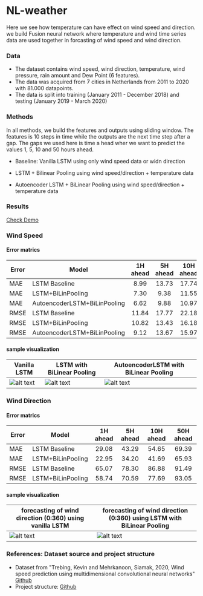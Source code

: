 # NL-weather

Here we see how temperature can have effect on wind speed and direction. we build Fusion neural network where temperature and wind time series data are used together in forcasting of wind speed and wind direction. 

### Data

- The dataset contains wind speed, wind direction, temperature, wind pressure, rain amount and Dew Point (6 features). 
- The data was acquired from 7 cities in Netherlands from 2011 to 2020 with 81.000 datapoints. 
- The data is split into training (January 2011 - December 2018) and testing (January 2019 - March 2020)

### Methods
In all methods, we build the features and outputs using sliding window. The features is 10 steps in time while the outputs are the next time step after a gap. The gaps we used here is time a head wher we want to predict the values 1, 5, 10 and 50 hours ahead.  

- Baseline: Vanilla LSTM using only wind speed data or widn direction

- LSTM + Bilinear Pooling using wind speed/direction + temperature data

- Autoencoder LSTM + BiLinear Pooling using wind speed/direction + temperature data

### Results
[Check Demo](https://github.com/mhmdrdwn/NLweather/blob/main/demo.ipynb)

### Wind Speed

#### Error matrics

| Error | Model                        | 1H ahead | 5H ahead|10H ahead|50H ahead|
|-------| ---------------------------- |:--------:|:-------:|:-------:|:-------:|
| MAE   | LSTM Baseline                |  8.99    |  13.73  |   17.74 |  18.91  |
| MAE   | LSTM+BiLinPooling            |  7.30    |  9.38   |   11.55 |  17.33  | 
| MAE   | AutoencoderLSTM+BiLinPooling |  6.62    |  9.88   |   10.97 |  16.45  |
| RMSE  | LSTM Baseline                | 11.84    |  17.77  |   22.18 |  24.19  |
| RMSE  | LSTM+BiLinPooling            | 10.82    |  13.43  |   16.18 |  22.81  |
| RMSE  | AutoencoderLSTM+BiLinPooling |  9.12    |  13.67  |   15.97 |  21.85  |


#### sample visualization

| Vanilla LSTM  | LSTM with BiLinear Pooling | AutoencoderLSTM with BiLinear Pooling |
|---------------| ---------------------------|-------------------------------------- |
| ![alt text](https://github.com/mhmdrdwn/NLweather/blob/main/plots/lstm_speed.png) | ![alt text](https://github.com/mhmdrdwn/NLweather/blob/main/plots/lstm_bi_speed.png)     | ![alt text](https://github.com/mhmdrdwn/NLweather/blob/main/plots/ae_bi_speed.png) |


### Wind Direction

#### Error matrics

| Error | Model             | 1H ahead | 5H ahead|10H ahead|50H ahead|
|-------| ----------------- |:--------:|:-------:|:-------:|:-------:|
| MAE   | LSTM Baseline     |  29.08   |  43.29  |   54.65 |  69.39  | 
| MAE   | LSTM+BiLinPooling |  22.95   |  34.20  |   41.69 |  65.93  | 
| RMSE  | LSTM Baseline     |  65.07   |  78.30  |   86.88 |  91.49  |
| RMSE  | LSTM+BiLinPooling |  58.74   |  70.59  |   77.69 |  93.05  |

#### sample visualization

| forecasting of wind direction (0:360) using vanilla LSTM  | forecasting of wind direction (0:360) using LSTM with BiLinear Pooling |
|-----------------------------------------------------------------| ---------------------------------------------------------------------------- |
| ![alt text](https://github.com/mhmdrdwn/NLweather/blob/main/plots/lstm_dir.png) | ![alt text](https://github.com/mhmdrdwn/NLweather/blob/main/plots/lstm_bi_dir.png)     |


### References: Dataset source and project structure
- Dataset from "Trebing, Kevin and Mehrkanoon, Siamak, 2020, Wind speed prediction using multidimensional convolutional neural networks" [Github](https://github.com/HansBambel/multidim_conv)
- Project structure: [Github](https://github.com/ossez-com/python-project-structure-sample)

